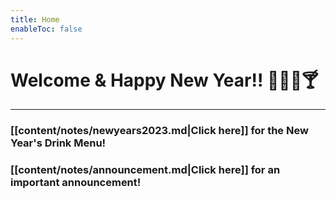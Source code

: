 ```yaml
---
title: Home
enableToc: false
---
```


# Welcome & Happy New Year!! 🥳🎉🍾🍸

---

### [[content/notes/newyears2023.md|Click here]] for the New Year's Drink Menu!

### [[content/notes/announcement.md|Click here]] for an important announcement!